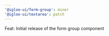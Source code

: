 ```yaml
---
'@igloo-ui/form-group': minor
'@igloo-ui/textarea': patch
---
```


Feat: Initial release of the form group component
